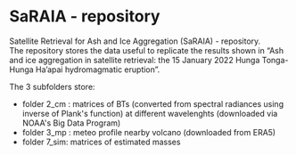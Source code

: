 # SaRAIA - repository

Satellite Retrieval for Ash and Ice Aggregation (SaRAIA) - repository. <br />
The repository stores the data useful to replicate the results shown in “Ash and ice aggregation in satellite retrieval: the 15 January 2022 Hunga Tonga-Hunga Ha’apai hydromagmatic eruption”.

The 3 subfolders store:
- folder 2_cm : matrices of BTs (converted from spectral radiances using inverse of Plank's function) at different wavelenghts (downloaded via NOAA's Big Data Program)
- folder 3_mp : meteo profile nearby volcano (downloaded from ERA5)
- folder 7_sim: matrices of estimated masses
